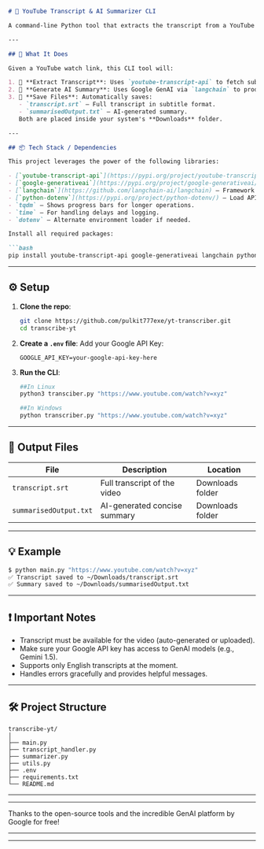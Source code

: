 ```markdown
# 🎥 YouTube Transcript & AI Summarizer CLI

A command-line Python tool that extracts the transcript from a YouTube video and generates an AI-powered summary using **Google GenAI**. Outputs are saved directly to your **Downloads** folder for easy access.

---

## 🚀 What It Does

Given a YouTube watch link, this CLI tool will:

1. 📝 **Extract Transcript**: Uses `youtube-transcript-api` to fetch subtitles and stores them in `transcript.srt`.
2. 🤖 **Generate AI Summary**: Uses Google GenAI via `langchain` to produce a meaningful summary of the video.
3. 💾 **Save Files**: Automatically saves:
   - `transcript.srt` – Full transcript in subtitle format.
   - `summarisedOutput.txt` – AI-generated summary.
   Both are placed inside your system's **Downloads** folder.

---

## 📦 Tech Stack / Dependencies

This project leverages the power of the following libraries:

- [`youtube-transcript-api`](https://pypi.org/project/youtube-transcript-api/) – Extracts subtitles directly from YouTube.
- [`google-generativeai`](https://pypi.org/project/google-generativeai/) – Access to Google's Gemini (GenAI) models.
- [`langchain`](https://github.com/langchain-ai/langchain) – Framework to interface with LLMs.
- [`python-dotenv`](https://pypi.org/project/python-dotenv/) – Load API keys and configuration from `.env` file.
- `tqdm` – Shows progress bars for longer operations.
- `time` – For handling delays and logging.
- `dotenv` – Alternate environment loader if needed.

Install all required packages:

```bash
pip install youtube-transcript-api google-generativeai langchain python-dotenv tqdm
```

---

## ⚙️ Setup

1. **Clone the repo**:
   ```bash
   git clone https://github.com/pulkit777exe/yt-transcriber.git
   cd transcribe-yt
   ```

2. **Create a `.env` file**:
   Add your Google API Key:
   ```
   GOOGLE_API_KEY=your-google-api-key-here
   ```

3. **Run the CLI**:
   ```bash
   ##In Linux
   python3 transciber.py "https://www.youtube.com/watch?v=xyz"

   ##In Windows
   python transcriber.py "https://www.youtube.com/watch?v=xyz"
   ```

---

## 📁 Output Files

| File                    | Description                         | Location                 |
|-------------------------|-------------------------------------|--------------------------|
| `transcript.srt`        | Full transcript of the video        | Downloads folder         |
| `summarisedOutput.txt`  | AI-generated concise summary        | Downloads folder         |

---

## 💡 Example

```bash
$ python main.py "https://www.youtube.com/watch?v=xyz"
✅ Transcript saved to ~/Downloads/transcript.srt
✅ Summary saved to ~/Downloads/summarisedOutput.txt
```

---

## ❗ Important Notes

- Transcript must be available for the video (auto-generated or uploaded).
- Make sure your Google API key has access to GenAI models (e.g., Gemini 1.5).
- Supports only English transcripts at the moment.
- Handles errors gracefully and provides helpful messages.

---

## 🛠 Project Structure

```
transcribe-yt/
│
├── main.py
├── transcript_handler.py
├── summarizer.py
├── utils.py
├── .env
├── requirements.txt
└── README.md
```

---
---
Thanks to the open-source tools and the incredible GenAI platform by Google for free!

---
---

```
